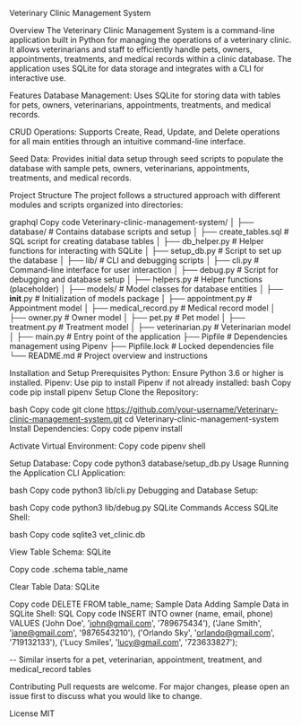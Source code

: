 Veterinary Clinic Management System

Overview
The Veterinary Clinic Management System is a command-line application built in Python for managing the operations of a veterinary clinic. It allows veterinarians and staff to efficiently handle pets, owners, appointments, treatments, and medical records within a clinic database. The application uses SQLite for data storage and integrates with a CLI for interactive use.

Features
Database Management: Uses SQLite for storing data with tables for pets, owners, veterinarians, appointments, treatments, and medical records.

CRUD Operations: Supports Create, Read, Update, and Delete operations for all main entities through an intuitive command-line interface.

Seed Data: Provides initial data setup through seed scripts to populate the database with sample pets, owners, veterinarians, appointments, treatments, and medical records.

Project Structure
The project follows a structured approach with different modules and scripts organized into directories:

graphql
Copy code
Veterinary-clinic-management-system/
│
├── database/              # Contains database scripts and setup
│   ├── create_tables.sql  # SQL script for creating database tables
│   ├── db_helper.py       # Helper functions for interacting with SQLite
│   ├── setup_db.py        # Script to set up the database
│
├── lib/                   # CLI and debugging scripts
│   ├── cli.py             # Command-line interface for user interaction
│   ├── debug.py           # Script for debugging and database setup
│   ├── helpers.py         # Helper functions (placeholder)
│
├── models/                # Model classes for database entities
│   ├── __init__.py        # Initialization of models package
│   ├── appointment.py     # Appointment model
│   ├── medical_record.py  # Medical record model
│   ├── owner.py           # Owner model
│   ├── pet.py             # Pet model
│   ├── treatment.py       # Treatment model
│   ├── veterinarian.py    # Veterinarian model
│
├── main.py                # Entry point of the application
├── Pipfile                # Dependencies management using Pipenv
├── Pipfile.lock           # Locked dependencies file
└── README.md              # Project overview and instructions

Installation and Setup
Prerequisites
Python: Ensure Python 3.6 or higher is installed.
Pipenv: Use pip to install Pipenv if not already installed:
bash
Copy code
pip install pipenv
Setup
Clone the Repository:

bash
Copy code
git clone https://github.com/your-username/Veterinary-clinic-management-system.git
cd Veterinary-clinic-management-system
Install Dependencies:
Copy code
pipenv install

Activate Virtual Environment:
Copy code 
pipenv shell

Setup Database:
Copy code
python3 database/setup_db.py
Usage
Running the Application
CLI Application:

bash
Copy code
python3 lib/cli.py
Debugging and Database Setup:

bash
Copy code
python3 lib/debug.py
SQLite Commands
Access SQLite Shell:

bash
Copy code
sqlite3 vet_clinic.db

View Table Schema:
SQLite

Copy code
.schema table_name

Clear Table Data:
SQLite

Copy code
DELETE FROM table_name;
Sample Data
Adding Sample Data in SQLite Shell:
SQL 
Copy code
INSERT INTO owner (name, email, phone) VALUES
    ('John Doe', 'john@gmail.com', '789675434'),
    ('Jane Smith', 'jane@gmail.com', '9876543210'),
    ('Orlando Sky', 'orlando@gmail.com', '719132133'),
    ('Lucy Smiles', 'lucy@gmail.com', '723633827');

-- Similar inserts for a pet, veterinarian, appointment, treatment, and medical_record tables

Contributing
Pull requests are welcome. For major changes, please open an issue first to discuss what you would like to change.

License
MIT




